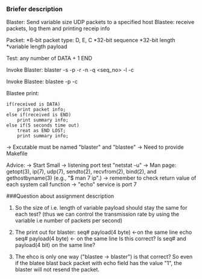 ### Briefer description

Blaster: Send variable size UDP packets to a specified host
Blastee: receive packets, log them and printing receip info

Packet:
*8-bit packet type: D, E, C
*32-bit sequence
*32-bit length
*variable length payload

Test:
any number of DATA + 1 END

Invoke Blaster:
blaster -s <hostname> -p <port> -r <rate> -n <num> -q <seq_no> -l <length> -c <echo>

Invoke Blastee:
blastee -p <port> -c <echo>

Blastee print:
```
if(received is DATA)
	print packet info;
else if(received is END)
	print summary info;
else if(5 seconds time out)
	treat as END LOST;
	print summary info;
```
-> Excutable must be named "blaster" and "blastee"
-> Need to provide Makefile

Advice:
-> Start Small
-> listening port test "netstat -u"
-> Man page: getopt(3), ip(7), udp(7), sendto(2), recvfrom(2), bind(2), and gethostbyname(3) (e.g., "$ man 7 ip".)
-> remember to check return value of each system call function
-> "echo" service is port 7


###Question about assignment description
1. So the size of <length> i.e. length of variable payload should stay the same for each test? (thus we can control the transmission rate by using the variable <rate> i.e number of packets per second)

2. The print out for blaster:
seq# payload(4 byte) <-on the same line
echo seq# payload(4 byte) <- on the same line
Is this correct? Is seq# and payload(4 bit) on the same line?

3. The ehco is only one way ("blastee -> blaster") is that correct? So even if the blatee blast back packet with echo field has the value "1", the blaster will not resend the packet.
